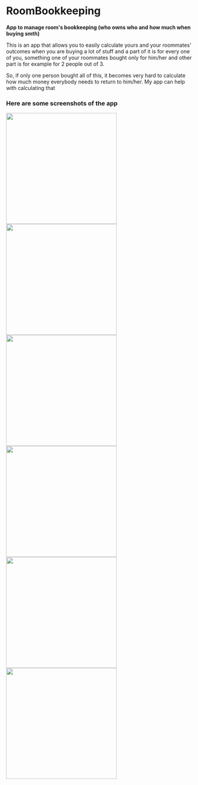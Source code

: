 # RoomBookkeeping
**App to manage room's bookkeeping (who owns who and how much when buying smth)**

This is an app that allows you to easily calculate yours and your roommates' outcomes when you are buying a lot of stuff and
a part of it is for every one of you, something one of your roommates bought only for him/her and other part is for example for 2 people out of 3.

So, if only one person bought all of this, it becomes very hard to calculate how much money everybody needs to return to him/her. My app can help with calculating that

### Here are some screenshots of the app

<img src = readme-pictures/img_4.png width = 300>
<img src = readme-pictures/img_3.png width = 300>
<img src = readme-pictures/img_2.png width = 300>
<img src = readme-pictures/img_1.png width = 300>
<img src = readme-pictures/img_6.png width = 300>
<img src = readme-pictures/img_5.png width = 300>
